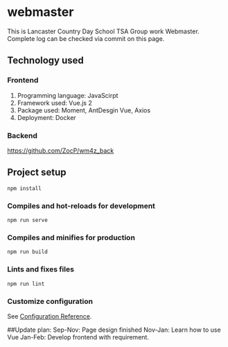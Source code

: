 # webmaster
This is Lancaster Country Day School TSA Group work Webmaster.
Complete log can be checked via commit on this page.

## Technology used

### Frontend
1. Programming language: JavaScirpt
2. Framework used: Vue.js 2
3. Package used: Moment, AntDesgin Vue, Axios
4. Deployment: Docker

### Backend
https://github.com/ZocP/wm4z_back

## Project setup
```
npm install
```

### Compiles and hot-reloads for development
```
npm run serve
```

### Compiles and minifies for production
```
npm run build
```

### Lints and fixes files
```
npm run lint
```

### Customize configuration
See [Configuration Reference](https://cli.vuejs.org/config/).



##Update plan:
Sep-Nov: Page design finished
Nov-Jan: Learn how to use Vue
Jan-Feb: Develop frontend with requirement.

